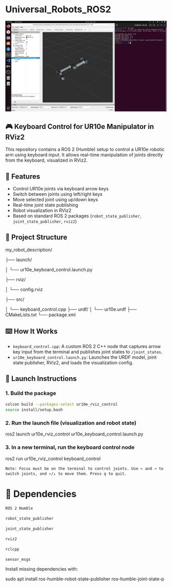 # Universal_Robots_ROS2
![Демонстрация](images/output.gif)

## 🎮 Keyboard Control for UR10e Manipulator in RViz2

This repository contains a ROS 2 (Humble) setup to control a UR10e robotic arm using keyboard input. It allows real-time manipulation of joints directly from the keyboard, visualized in RViz2.

## 🧩 Features

- Control UR10e joints via keyboard arrow keys
- Switch between joints using left/right keys
- Move selected joint using up/down keys
- Real-time joint state publishing
- Robot visualization in RViz2
- Based on standard ROS 2 packages (`robot_state_publisher`, `joint_state_publisher`, `rviz2`)

## 📁 Project Structure

my_robot_description/

├── launch/

│ └── ur10e_keyboard_control.launch.py

├── rviz/

│ └── config.rviz

├── src/

│ └── keyboard_control.cpp
├── urdf/
│ └── ur10e.urdf
├── CMakeLists.txt
└── package.xml

## ⌨️ How It Works

- `keyboard_control.cpp`: A custom ROS 2 C++ node that captures arrow key input from the terminal and publishes joint states to `/joint_states`.
- `ur10e_keyboard_control.launch.py`: Launches the URDF model, joint state publisher, RViz2, and loads the visualization config.

## 🚀 Launch Instructions

### 1. Build the package

```bash
colcon build --packages-select ur10e_rviz_control
source install/setup.bash
```
### 2. Run the launch file (visualization and robot state)

ros2 launch ur10e_rviz_control ur10e_keyboard_control.launch.py

### 3. In a new terminal, run the keyboard control node

ros2 run ur10e_rviz_control keyboard_control

    Note: Focus must be on the terminal to control joints. Use ← and → to switch joints, and ↑/↓ to move them. Press q to quit.

# 🔧 Dependencies

    ROS 2 Humble

    robot_state_publisher

    joint_state_publisher

    rviz2

    rclcpp

    sensor_msgs

Install missing dependencies with:

sudo apt install ros-humble-robot-state-publisher ros-humble-joint-state-p
